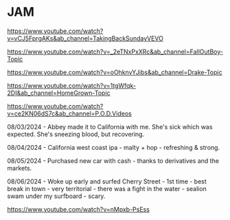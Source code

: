 # JAM

https://www.youtube.com/watch?v=vCJ5FprgAKs&ab_channel=TakingBackSundayVEVO

https://www.youtube.com/watch?v=_2eTNxPxXRc&ab_channel=FallOutBoy-Topic

https://www.youtube.com/watch?v=oOhknvYJibs&ab_channel=Drake-Topic

https://www.youtube.com/watch?v=1tgWfqk-2DI&ab_channel=HomeGrown-Topic

https://www.youtube.com/watch?v=ce2KN06dS7c&ab_channel=P.O.D.Videos

08/03/2024 - Abbey made it to California with me. She's sick which was expected. She's sneezing blood, but recovering.

08/04/2024 - California west coast ipa - malty + hop - refreshing & strong.

08/05/2024 - Purchased new car with cash - thanks to derivatives and the markets.

08/06/2024 - Woke up early and surfed Cherry Street - 1st time - best break in town - very territorial - there was a fight in the water - sealion swam under my surfboard - scary.

https://www.youtube.com/watch?v=nMpxb-PsEss


